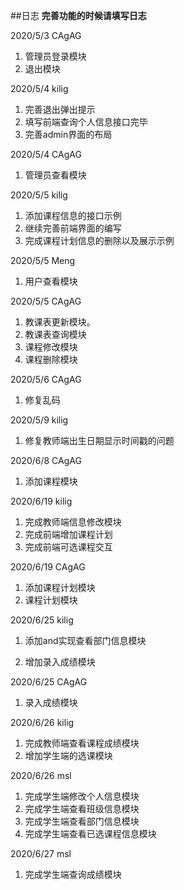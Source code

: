 ##日志
**完善功能的时候请填写日志**

2020/5/3 CAgAG 
1. 管理员登录模块
2. 退出模块

2020/5/4 kilig 
1. 完善退出弹出提示
2. 填写前端查询个人信息接口完毕
3. 完善admin界面的布局

2020/5/4 CAgAG 
1. 管理员查看模块


2020/5/5 kilig
1. 添加课程信息的接口示例
2. 继续完善前端界面的编写
3. 完成课程计划信息的删除以及展示示例


2020/5/5 Meng
1. 用户查看模块

2020/5/5 CAgAG
1. 教课表更新模块。
2. 教课表查询模块
3. 课程修改模块
4. 课程删除模块

2020/5/6 CAgAG
1. 修复乱码

2020/5/9 kilig
1. 修复教师端出生日期显示时间戳的问题

2020/6/8 CAgAG
1. 添加课程模块

2020/6/19 kilig
1. 完成教师端信息修改模块
2. 完成前端增加课程计划
3. 完成前端可选课程交互

2020/6/19 CAgAG
1. 添加课程计划模块
2. 课程计划模块

2020/6/25 kilig

1. 添加and实现查看部门信息模块

2. 增加录入成绩模块

2020/6/25 CAgAG

1. 录入成绩模块

2020/6/26 kilig

1. 完成教师端查看课程成绩模块
2. 增加学生端的选课模块

2020/6/26 msl

1. 完成学生端修改个人信息模块
2. 完成学生端查看班级信息模块
3. 完成学生端查看部门信息模块
4. 完成学生端查看已选课程信息模块

2020/6/27 msl
1. 完成学生端查询成绩模块


